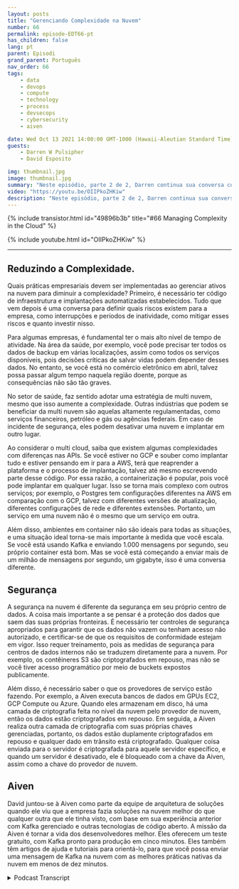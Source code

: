 ```yaml
---
layout: posts
title: "Gerenciando Complexidade na Nuvem"
number: 66
permalink: episode-EDT66-pt
has_children: false
lang: pt
parent: Episodi
grand_parent: Português
nav_order: 66
tags:
    - data
    - devops
    - compute
    - technology
    - process
    - devsecops
    - cybersecurity
    - aiven

date: Wed Oct 13 2021 14:00:00 GMT-1000 (Hawaii-Aleutian Standard Time)
guests:
    - Darren W Pulsipher
    - David Esposito

img: thumbnail.jpg
image: thumbnail.jpg
summary: "Neste episódio, parte 2 de 2, Darren continua sua conversa com David Esposito, Arquiteto de Soluções Globais, da Aiven, sobre acelerar a adoção em nuvem enquanto reduz a complexidade e os custos."
video: "https://youtu.be/OIIPkoZHKiw"
description: "Neste episódio, parte 2 de 2, Darren continua sua conversa com David Esposito, Arquiteto de Soluções Globais, da Aiven, sobre acelerar a adoção em nuvem enquanto reduz a complexidade e os custos."
---
```


<div>
{% include transistor.html id="49896b3b" title="#66 Managing Complexity in the Cloud" %}

{% include youtube.html id="OIIPkoZHKiw" %}
</div>

---

## Reduzindo a Complexidade.

Quais práticas empresariais devem ser implementadas ao gerenciar ativos na nuvem para diminuir a complexidade? Primeiro, é necessário ter código de infraestrutura e implantações automatizadas estabelecidos. Tudo que vem depois é uma conversa para definir quais riscos existem para a empresa, como interrupções e períodos de inatividade, como mitigar esses riscos e quanto investir nisso.

Para algumas empresas, é fundamental ter o mais alto nível de tempo de atividade. Na área da saúde, por exemplo, você pode precisar ter todos os dados de backup em várias localizações, assim como todos os serviços disponíveis, pois decisões críticas de salvar vidas podem depender desses dados. No entanto, se você está no comércio eletrônico em abril, talvez possa passar algum tempo naquela região doente, porque as consequências não são tão graves.

No setor de saúde, faz sentido adotar uma estratégia de multi nuvem, mesmo que isso aumente a complexidade. Outras indústrias que podem se beneficiar da multi nuvem são aquelas altamente regulamentadas, como serviços financeiros, petróleo e gás ou agências federais. Em caso de incidente de segurança, eles podem desativar uma nuvem e implantar em outro lugar.

Ao considerar o multi cloud, saiba que existem algumas complexidades com diferenças nas APIs. Se você estiver no GCP e souber como implantar tudo e estiver pensando em ir para a AWS, terá que reaprender a plataforma e o processo de implantação, talvez até mesmo escrevendo parte desse código. Por essa razão, a containerização é popular, pois você pode implantar em qualquer lugar. Isso se torna mais complexo com outros serviços; por exemplo, o Postgres tem configurações diferentes na AWS em comparação com o GCP, talvez com diferentes versões de atualização, diferentes configurações de rede e diferentes extensões. Portanto, um serviço em uma nuvem não é o mesmo que um serviço em outra.

Além disso, ambientes em container não são ideais para todas as situações, e uma situação ideal torna-se mais importante à medida que você escala. Se você está usando Kafka e enviando 1.000 mensagens por segundo, seu próprio container está bom. Mas se você está começando a enviar mais de um milhão de mensagens por segundo, um gigabyte, isso é uma conversa diferente.

## Segurança

A segurança na nuvem é diferente da segurança em seu próprio centro de dados. A coisa mais importante a se pensar é a proteção dos dados que saem das suas próprias fronteiras. É necessário ter controles de segurança apropriados para garantir que os dados não vazem ou tenham acesso não autorizado, e certificar-se de que os requisitos de conformidade estejam em vigor. Isso requer treinamento, pois as medidas de segurança para centros de dados internos não se traduzem diretamente para a nuvem. Por exemplo, os contêineres S3 são criptografados em repouso, mas não se você tiver acesso programático por meio de buckets expostos publicamente.

Além disso, é necessário saber o que os provedores de serviço estão fazendo. Por exemplo, a Aiven executa bancos de dados em GPUs EC2, GCP Compute ou Azure. Quando eles armazenam em disco, há uma camada de criptografia feita no nível da nuvem pelo provedor de nuvem, então os dados estão criptografados em repouso. Em seguida, a Aiven realiza outra camada de criptografia com suas próprias chaves gerenciadas, portanto, os dados estão duplamente criptografados em repouso e qualquer dado em trânsito está criptografado. Qualquer coisa enviada para o servidor é criptografada para aquele servidor específico, e quando um servidor é desativado, ele é bloqueado com a chave da Aiven, assim como a chave do provedor de nuvem.

## Aiven

David juntou-se à Aiven como parte da equipe de arquitetura de soluções quando ele viu que a empresa fazia soluções na nuvem melhor do que qualquer outra que ele tinha visto, com base em sua experiência anterior com Kafka gerenciado e outras tecnologias de código aberto. A missão da Aiven é tornar a vida dos desenvolvedores melhor. Eles oferecem um teste gratuito, com Kafka pronto para produção em cinco minutos. Eles também têm artigos de ajuda e tutoriais para orientá-lo, para que você possa enviar uma mensagem de Kafka na nuvem com as melhores práticas nativas da nuvem em menos de dez minutos.



<details>
<summary> Podcast Transcript </summary>

<p></p>

</details>

